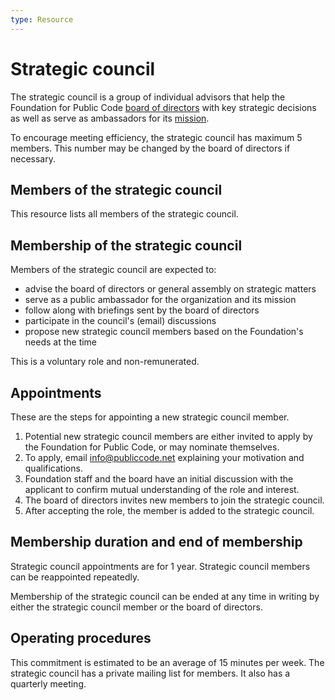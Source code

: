 ```yaml
---
type: Resource
---
```


# Strategic council

The strategic council is a group of individual advisors that help the Foundation for Public Code [board of directors](../organization/governance-model.md#board-of-directors) with key strategic decisions as well as serve as ambassadors for its [mission](mission.md).

To encourage meeting efficiency, the strategic council has maximum 5 members. This number may be changed by the board of directors if necessary.

## Members of the strategic council

This resource lists all members of the strategic council.

## Membership of the strategic council

Members of the strategic council are expected to:

* advise the board of directors or general assembly on strategic matters
* serve as a public ambassador for the organization and its mission
* follow along with briefings sent by the board of directors
* participate in the council's (email) discussions
* propose new strategic council members based on the Foundation's needs at the time

This is a voluntary role and non-remunerated.

## Appointments

These are the steps for appointing a new strategic council member.

1. Potential new strategic council members are either invited to apply by the Foundation for Public Code, or may nominate themselves.
2. To apply, email <info@publiccode.net> explaining your motivation and qualifications.
3. Foundation staff and the board have an initial discussion with the applicant to confirm mutual understanding of the role and interest.
4. The board of directors invites new members to join the strategic council.
5. After accepting the role, the member is added to the strategic council.

## Membership duration and end of membership

Strategic council appointments are for 1 year. Strategic council members can be  reappointed repeatedly.

Membership of the strategic council can be ended at any time in writing by either the strategic council member or the board of directors.

## Operating procedures

This commitment is estimated to be an average of 15 minutes per week.
The strategic council has a private mailing list for members.
It also has a quarterly meeting.
